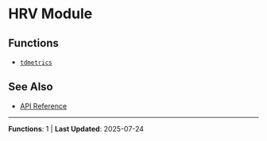 # HRV Module

## Functions

- [`tdmetrics`](tdmetrics.md)

## See Also

- [API Reference](../README.md)


---

**Functions**: 1 | **Last Updated**: 2025-07-24
